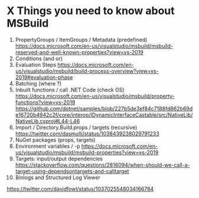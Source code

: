 # X Things you need to know about MSBuild

1. PropertyGroups / ItemGroups / Metadata (predefined)
    https://docs.microsoft.com/en-us/visualstudio/msbuild/msbuild-reserved-and-well-known-properties?view=vs-2019
2. Conditions (and or)
3. Evaluation Steps
    https://docs.microsoft.com/en-us/visualstudio/msbuild/build-process-overview?view=vs-2019#evaluation-phase
4. Batching (where ?)
5. Inbuilt functions / call .NET Code (check OS)
    https://docs.microsoft.com/en-us/visualstudio/msbuild/property-functions?view=vs-2019
    https://github.com/dotnet/samples/blob/227b5de3ef84c7188fd862b69de16720b4942c2f/core/interop/IDynamicInterfaceCastable/src/NativeLib/NativeLib.csproj#L44-L46
6. Import / Directory.Build.props / targets (recursive)
    https://twitter.com/dasmulli/status/1038439238029791233
7. NuGet packages (props, targets)
8. Environment variables / -p
    https://docs.microsoft.com/en-us/visualstudio/msbuild/msbuild-properties?view=vs-2019
9. Targets: input/output dependencies
    https://stackoverflow.com/questions/2816094/when-should-we-call-a-target-using-dependsontargets-and-calltarget
10. Binlogs and Structured Log Viewer


https://twitter.com/davidfowl/status/1037025548034166784